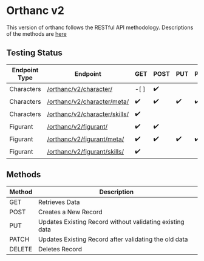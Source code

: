 # Orthanc v2
This version of orthanc follows the RESTful API methodology.
Descriptions of the methods are [here](https://www.restapitutorial.com/lessons/httpmethods.html)

## Testing Status
| Endpoint Type | Endpoint                                                        | GET                | POST               | PUT                | PATCH              | DELETE             |
| ------------- | --------------------------------------------------------------- | ------------------ | ------------------ | ------------------ | ------------------ | ------------------ |
| Characters    | [/orthanc/v2/character/](/v2/character/README.md)               | -[ ] | :heavy_check_mark: |                    |                    | :heavy_check_mark: |
| Characters    | [/orthanc/v2/character/meta/](/v2/character/meta/README.md)     | :heavy_check_mark: | :heavy_check_mark: | :heavy_check_mark: | :heavy_check_mark: | :heavy_check_mark: |
| Characters    | [/orthanc/v2/character/skills/](/v2/character/skills/README.md) | :heavy_check_mark: |                    |                    |                    | :heavy_check_mark: |
| Figurant      | [/orthanc/v2/figurant/](/v2/figurant/README.md)                 | :heavy_check_mark: | :heavy_check_mark: |                    |                    | :heavy_check_mark: |
| Figurant      | [/orthanc/v2/figurant/meta/](/v2/figurant/meta/README.md)       | :heavy_check_mark: | :heavy_check_mark: | :heavy_check_mark: | :heavy_check_mark: | :heavy_check_mark: |
| Figurant      | [/orthanc/v2/figurant/skills/](/v2/figurant/skills/README.md)   | :heavy_check_mark: |                    |                    |                    | :heavy_check_mark: |


## Methods
| Method | Description                                              |
| ------ | -------------------------------------------------------- |
| GET    | Retrieves Data                                           |
| POST   | Creates a New Record                                     |
| PUT    | Updates Existing Record without validating existing data |
| PATCH  | Updates Existing Record after validating the old data    |
| DELETE | Deletes Record                                           |

